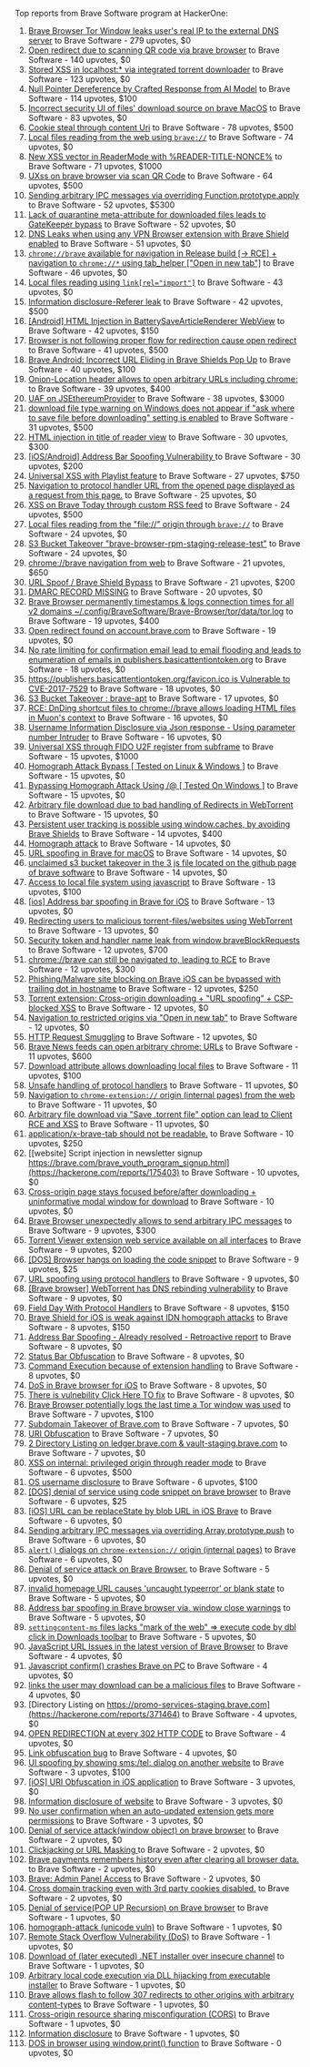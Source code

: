 Top reports from Brave Software program at HackerOne:

1. [Brave Browser Tor Window leaks user's real IP to the external DNS server](https://hackerone.com/reports/1077022) to Brave Software - 279 upvotes, $0
2. [Open redirect due to scanning QR code via brave browser](https://hackerone.com/reports/1946534) to Brave Software - 140 upvotes, $0
3. [Stored XSS in localhost:* via integrated torrent downloader](https://hackerone.com/reports/681617) to Brave Software - 123 upvotes, $0
4. [Null Pointer Dereference by Crafted Response from AI Model](https://hackerone.com/reports/2958097) to Brave Software - 114 upvotes, $100
5. [ Incorrect security UI of files' download source on brave MacOS](https://hackerone.com/reports/2888770) to Brave Software - 83 upvotes, $0
6. [Cookie steal through content Uri](https://hackerone.com/reports/876192) to Brave Software - 78 upvotes, $500
7. [Local files reading from the web using `brave://`](https://hackerone.com/reports/390013) to Brave Software - 74 upvotes, $0
8. [New XSS vector in ReaderMode with %READER-TITLE-NONCE%](https://hackerone.com/reports/1436142) to Brave Software - 71 upvotes, $1000
9. [UXss on brave browser via scan QR Code](https://hackerone.com/reports/1884042) to Brave Software - 64 upvotes, $500
10. [Sending arbitrary IPC messages via overriding Function.prototype.apply](https://hackerone.com/reports/188086) to Brave Software - 52 upvotes, $5300
11. [Lack of quarantine meta-attribute for downloaded files leads to GateKeeper bypass](https://hackerone.com/reports/374106) to Brave Software - 52 upvotes, $0
12. [DNS Leaks when using any VPN Browser extension with Brave Shield enabled](https://hackerone.com/reports/1203842) to Brave Software - 51 upvotes, $0
13. [`chrome://brave` available for navigation in Release build [-\> RCE] + navigation to `chrome://*` using tab_helper ["Open in new tab"]](https://hackerone.com/reports/395737) to Brave Software - 46 upvotes, $0
14. [Local files reading using `link[rel="import"]`](https://hackerone.com/reports/375329) to Brave Software - 43 upvotes, $0
15. [Information disclosure-Referer leak](https://hackerone.com/reports/1337624) to Brave Software - 42 upvotes, $500
16. [[Android] HTML Injection in BatterySaveArticleRenderer WebView](https://hackerone.com/reports/176065) to Brave Software - 42 upvotes, $150
17. [Browser is not following proper flow for redirection cause open redirect ](https://hackerone.com/reports/1579374) to Brave Software - 41 upvotes, $500
18. [Brave Android: Incorrect URL Eliding in Brave Shields Pop Up](https://hackerone.com/reports/2501378) to Brave Software - 40 upvotes, $100
19. [Onion-Location header allows to open arbitrary URLs including chrome:](https://hackerone.com/reports/1089995) to Brave Software - 39 upvotes, $400
20. [UAF on JSEthereumProvider](https://hackerone.com/reports/1977252) to Brave Software - 38 upvotes, $3000
21. [download file type warning on Windows does not appear if "ask where to save file before downloading" setting is enabled](https://hackerone.com/reports/1848062) to Brave Software - 31 upvotes, $500
22. [HTML injection in title of reader view](https://hackerone.com/reports/991713) to Brave Software - 30 upvotes, $300
23. [[iOS/Android] Address Bar Spoofing Vulnerability ](https://hackerone.com/reports/175958) to Brave Software - 30 upvotes, $200
24. [Universal XSS with Playlist feature](https://hackerone.com/reports/1436558) to Brave Software - 27 upvotes, $750
25. [Navigation to protocol handler URL from the opened page displayed as a request from this page.](https://hackerone.com/reports/374969) to Brave Software - 25 upvotes, $0
26. [XSS on Brave Today through custom RSS feed](https://hackerone.com/reports/1184379) to Brave Software - 24 upvotes, $500
27. [Local files reading from the "file://" origin through `brave://`](https://hackerone.com/reports/390362) to Brave Software - 24 upvotes, $0
28. [S3 Bucket Takeover  "brave-browser-rpm-staging-release-test"](https://hackerone.com/reports/1835133) to Brave Software - 24 upvotes, $0
29. [chrome://brave navigation from web](https://hackerone.com/reports/415967) to Brave Software - 21 upvotes, $650
30. [URL Spoof / Brave Shield Bypass](https://hackerone.com/reports/255991) to Brave Software - 21 upvotes, $200
31. [DMARC RECORD MISSING](https://hackerone.com/reports/491753) to Brave Software - 20 upvotes, $0
32. [Brave Browser permanently timestamps & logs connection times for all v2 domains ~/.config/BraveSoftware/Brave-Browser/tor/data/tor.log](https://hackerone.com/reports/1249056) to Brave Software - 19 upvotes, $400
33. [Open redirect found on account.brave.com](https://hackerone.com/reports/1338437) to Brave Software - 19 upvotes, $0
34. [No rate limiting for confirmation email lead to email flooding and leads to enumeration of emails in publishers.basicattentiontoken.org](https://hackerone.com/reports/854793) to Brave Software - 18 upvotes, $0
35. [https://publishers.basicattentiontoken.org/favicon.ico is Vulnerable to CVE-2017-7529](https://hackerone.com/reports/980856) to Brave Software - 18 upvotes, $0
36. [S3 Bucket Takeover : brave-apt](https://hackerone.com/reports/1791558) to Brave Software - 17 upvotes, $0
37. [RCE: DnDing shortcut files to chrome://brave allows loading HTML files in Muon's context](https://hackerone.com/reports/415258) to Brave Software - 16 upvotes, $0
38. [Username Information Disclosure via Json response - Using parameter number Intruder](https://hackerone.com/reports/812351) to Brave Software - 16 upvotes, $0
39. [Universal XSS through FIDO U2F register from subframe](https://hackerone.com/reports/993670) to Brave Software - 15 upvotes, $1000
40. [Homograph Attack Bypass [ Tested on Linux & Windows ]](https://hackerone.com/reports/268984) to Brave Software - 15 upvotes, $0
41. [Bypassing Homograph Attack Using /@ [ Tested On Windows ]](https://hackerone.com/reports/317931) to Brave Software - 15 upvotes, $0
42. [Arbitrary file download due to bad handling of Redirects in WebTorrent](https://hackerone.com/reports/975514) to Brave Software - 15 upvotes, $0
43. [Persistent user tracking is possible using window.caches, by avoiding Brave Shields](https://hackerone.com/reports/1668815) to Brave Software - 14 upvotes, $400
44. [Homograph attack](https://hackerone.com/reports/175286) to Brave Software - 14 upvotes, $0
45. [URL spoofing in Brave for macOS](https://hackerone.com/reports/369086) to Brave Software - 14 upvotes, $0
46. [unclaimed s3 bucket takeover in the 3 js file located on the github page of  brave software](https://hackerone.com/reports/1316650) to Brave Software - 14 upvotes, $0
47. [Access to local file system using javascript](https://hackerone.com/reports/175979) to Brave Software - 13 upvotes, $100
48. [[ios] Address bar spoofing in Brave for iOS](https://hackerone.com/reports/176929) to Brave Software - 13 upvotes, $0
49. [Redirecting users to malicious torrent-files/websites using WebTorrent](https://hackerone.com/reports/968328) to Brave Software - 13 upvotes, $0
50. [Security token and handler name leak from window.braveBlockRequests](https://hackerone.com/reports/1668723) to Brave Software - 12 upvotes, $700
51. [chrome://brave can still be navigated to, leading to RCE](https://hackerone.com/reports/415178) to Brave Software - 12 upvotes, $300
52. [Phishing/Malware site blocking on Brave iOS can be bypassed with trailing dot in hostname](https://hackerone.com/reports/1068505) to Brave Software - 12 upvotes, $250
53. [Torrent extension: Cross-origin downloading + "URL spoofing" + CSP-blocked XSS](https://hackerone.com/reports/378864) to Brave Software - 12 upvotes, $0
54. [Navigation to restricted origins via "Open in new tab"](https://hackerone.com/reports/369218) to Brave Software - 12 upvotes, $0
55. [HTTP Request Smuggling](https://hackerone.com/reports/866382) to Brave Software - 12 upvotes, $0
56. [Brave News feeds can open arbitrary chrome: URLs](https://hackerone.com/reports/1819668) to Brave Software - 11 upvotes, $600
57. [Download attribute allows downloading local files](https://hackerone.com/reports/258710) to Brave Software - 11 upvotes, $100
58. [Unsafe handling of protocol handlers](https://hackerone.com/reports/369185) to Brave Software - 11 upvotes, $0
59. [Navigation to `chrome-extension://` origin (internal pages) from the web](https://hackerone.com/reports/378805) to Brave Software - 11 upvotes, $0
60. [Arbitrary file download via "Save .torrent file" option can lead to Client RCE and XSS](https://hackerone.com/reports/963155) to Brave Software - 11 upvotes, $0
61. [application/x-brave-tab should not be readable.](https://hackerone.com/reports/258578) to Brave Software - 10 upvotes, $250
62. [[website] Script injection in newsletter signup https://brave.com/brave_youth_program_signup.html](https://hackerone.com/reports/175403) to Brave Software - 10 upvotes, $0
63. [Cross-origin page stays focused before/after downloading + uninformative modal window for download](https://hackerone.com/reports/375259) to Brave Software - 10 upvotes, $0
64. [Brave Browser unexpectedly allows to send arbitrary IPC messages](https://hackerone.com/reports/187542) to Brave Software - 9 upvotes, $300
65. [Torrent Viewer extension web service available on all interfaces](https://hackerone.com/reports/300181) to Brave Software - 9 upvotes, $200
66. [[DOS] Browser hangs on loading the code snippet](https://hackerone.com/reports/181686) to Brave Software - 9 upvotes, $25
67. [URL spoofing using protocol handlers](https://hackerone.com/reports/373721) to Brave Software - 9 upvotes, $0
68. [[Brave browser] WebTorrent has DNS rebinding vulnerability](https://hackerone.com/reports/663729) to Brave Software - 9 upvotes, $0
69. [Field Day With Protocol Handlers](https://hackerone.com/reports/416040) to Brave Software - 8 upvotes, $150
70. [Brave Shield for iOS is weak against IDN homograph attacks](https://hackerone.com/reports/1819329) to Brave Software - 8 upvotes, $150
71. [Address Bar Spoofing - Already resolved - Retroactive report](https://hackerone.com/reports/175779) to Brave Software - 8 upvotes, $0
72. [Status Bar Obfuscation](https://hackerone.com/reports/175701) to Brave Software - 8 upvotes, $0
73. [Command Execution because of extension handling](https://hackerone.com/reports/188078) to Brave Software - 8 upvotes, $0
74. [DoS in Brave browser for iOS](https://hackerone.com/reports/357665) to Brave Software - 8 upvotes, $0
75. [There is vulnebility Click Here TO fix](https://hackerone.com/reports/319036) to Brave Software - 8 upvotes, $0
76. [Brave Browser potentially logs the last time a Tor window was used](https://hackerone.com/reports/1024668) to Brave Software - 7 upvotes, $100
77. [Subdomain Takeover of Brave.com](https://hackerone.com/reports/175397) to Brave Software - 7 upvotes, $0
78. [URI Obfuscation](https://hackerone.com/reports/175529) to Brave Software - 7 upvotes, $0
79. [2 Directory Listing on ledger.brave.com & vault-staging.brave.com](https://hackerone.com/reports/175320) to Brave Software - 7 upvotes, $0
80. [XSS on internal: privileged origin through reader mode](https://hackerone.com/reports/1438028) to Brave Software - 6 upvotes, $500
81. [OS username disclosure](https://hackerone.com/reports/258585) to Brave Software - 6 upvotes, $100
82. [[DOS] denial of service using code snippet on brave browser](https://hackerone.com/reports/181558) to Brave Software - 6 upvotes, $25
83. [[iOS] URL can be replaceState by blob URL in iOS Brave](https://hackerone.com/reports/215044) to Brave Software - 6 upvotes, $0
84. [Sending arbitrary IPC messages via overriding Array.prototype.push](https://hackerone.com/reports/188561) to Brave Software - 6 upvotes, $0
85. [`alert()` dialogs on `chrome-extension://` origin (internal pages)](https://hackerone.com/reports/378809) to Brave Software - 6 upvotes, $0
86. [Denial of service attack on Brave Browser.](https://hackerone.com/reports/176066) to Brave Software - 5 upvotes, $0
87. [invalid homepage URL causes 'uncaught typeerror' or blank state](https://hackerone.com/reports/177184) to Brave Software - 5 upvotes, $0
88. [Address bar spoofing in Brave browser via. window close warnings](https://hackerone.com/reports/208834) to Brave Software - 5 upvotes, $0
89. [`settingcontent-ms` files lacks "mark of the web" =\> execute code by dbl click in Downloads toolbar](https://hackerone.com/reports/377206) to Brave Software - 5 upvotes, $0
90. [JavaScript URL Issues in the latest version of Brave Browser](https://hackerone.com/reports/176083) to Brave Software - 4 upvotes, $0
91. [Javascript confirm() crashes Brave on PC](https://hackerone.com/reports/176076) to Brave Software - 4 upvotes, $0
92. [links the user may download can be a malicious files](https://hackerone.com/reports/182557) to Brave Software - 4 upvotes, $0
93. [Directory Listing on https://promo-services-staging.brave.com](https://hackerone.com/reports/371464) to Brave Software - 4 upvotes, $0
94. [OPEN REDIRECTION at every 302 HTTP CODE](https://hackerone.com/reports/369447) to Brave Software - 4 upvotes, $0
95. [Link obfuscation bug](https://hackerone.com/reports/669440) to Brave Software - 4 upvotes, $0
96. [UI spoofing by showing sms:/tel: dialog on another website](https://hackerone.com/reports/1819652) to Brave Software - 3 upvotes, $100
97. [[iOS] URI Obfuscation in iOS application](https://hackerone.com/reports/176159) to Brave Software - 3 upvotes, $0
98. [Information disclosure of website](https://hackerone.com/reports/179121) to Brave Software - 3 upvotes, $0
99. [No user confirmation when an auto-updated extension gets more permissions](https://hackerone.com/reports/199243) to Brave Software - 3 upvotes, $0
100. [Denial of service attack(window object) on brave browser](https://hackerone.com/reports/176197) to Brave Software - 2 upvotes, $0
101. [Clickjacking or URL Masking ](https://hackerone.com/reports/204198) to Brave Software - 2 upvotes, $0
102. [Brave payments remembers history even after clearing all browser data.](https://hackerone.com/reports/203088) to Brave Software - 2 upvotes, $0
103. [Brave: Admin Panel Access](https://hackerone.com/reports/175366) to Brave Software - 2 upvotes, $0
104. [Cross domain tracking even with 3rd party cookies disabled.](https://hackerone.com/reports/331428) to Brave Software - 2 upvotes, $0
105. [Denial of service(POP UP Recursion) on Brave browser](https://hackerone.com/reports/179248) to Brave Software - 1 upvotes, $0
106. [homograph-attack (unicode vuln)](https://hackerone.com/reports/221461) to Brave Software - 1 upvotes, $0
107. [Remote Stack Overflow Vulnerability (DoS)](https://hackerone.com/reports/181061) to Brave Software - 1 upvotes, $0
108. [Download of (later executed) .NET installer over insecure channel](https://hackerone.com/reports/272231) to Brave Software - 1 upvotes, $0
109. [Arbitrary local code execution via DLL hijacking from executable installer](https://hackerone.com/reports/272221) to Brave Software - 1 upvotes, $0
110. [Brave allows flash to follow 307 redirects to other origins with arbitrary content-types](https://hackerone.com/reports/449478) to Brave Software - 1 upvotes, $0
111. [Cross-origin resource sharing misconfiguration (CORS)](https://hackerone.com/reports/954512) to Brave Software - 1 upvotes, $0
112. [Information disclosure](https://hackerone.com/reports/1347249) to Brave Software - 1 upvotes, $0
113. [DOS in browser using window.print() function](https://hackerone.com/reports/176364) to Brave Software - 0 upvotes, $0
